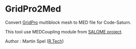 GridPro2Med
===========

Convert [GridPro](http://www.gridpro.com/) multiblock mesh to MED file for Code-Saturn.

This tool use MEDCoupling module from [SALOME project](http://salome-platform.org).

Author : Martin Spel ([R.Tech](http://rtech-engineering.com))


